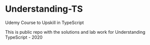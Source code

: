 # Understanding-TS
Udemy Course to Upskill in TypeScript

This is public repo with the solutions and lab work for Understanding TypeScript - 2020